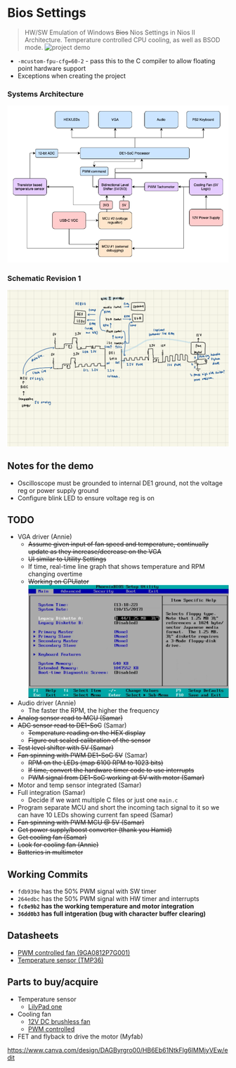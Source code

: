 # Bios Settings
> HW/SW Emulation of Windows ~~Bios~~ Nios Settings in Nios II Architecture. Temperature controlled CPU cooling, as well as BSOD mode.
![project demo](https://media.giphy.com/media/v1.Y2lkPTc5MGI3NjExZ3U4NTd6YWk1YjN0bDUxcXVodGJiZHE5bDJmb2ZmcHhiMTBoeWxpNyZlcD12MV9pbnRlcm5hbF9naWZfYnlfaWQmY3Q9Zw/zbc7Ec69tv7NRQtln7/giphy-downsized-large.gif)
- `-mcustom-fpu-cfg=60-2` - pass this to the C compiler to allow floating point hardware support
- Exceptions when creating the project
### Systems Architecture
![schematic-rev2](ece243_final.drawio-2.png)
### Schematic Revision 1
![schematic-rev1](Untitled.png)

## Notes for the demo
- Oscilloscope must be grounded to internal DE1 ground, not the voltage reg or power supply ground
- Configure blink LED to ensure voltage reg is on 
## TODO
- VGA driver (Annie)
    - ~~Assume given input of fan speed and temperature, continually update as they increase/decrease on the VGA~~
    - ~~UI similar to Utility Settings~~
    - If time, real-time line graph that shows temperature and RPM changing overtime
    - ~~Working on CPUlator~~
![example-ui](maxresdefault.jpg)
- Audio driver (Annie)
    - The faster the RPM, the higher the frequency 
- ~~Analog sensor read to MCU (Samar)~~
- ~~ADC sensor read to DE1-SoC~~ (Samar)
    - ~~Temperature reading on the HEX display~~
    - ~~Figure out scaled calibration of the sensor~~
- ~~Test level shifter with 5V (Samar)~~
- ~~Fan spinning with PWM DE1-SoC 5V~~ (Samar) 
    - ~~RPM on the LEDs (map 6100 RPM to 1023 bits)~~
    - ~~If time, convert the hardware timer code to use interrupts~~
    - ~~PWM signal from DE1-SoC working at 5V with motor (Samar)~~
- Motor and temp sensor integrated (Samar)
- Full integration (Samar)
    - Decide if we want multiple C files or just one `main.c`
- Program separate MCU and short the incoming tach signal to it so we can have 10 LEDs showing current fan speed (Samar)
- ~~Fan spinning with PWM MCU @ 5V (Samar)~~
- ~~Get power supply/boost converter (thank you Hamid)~~
- ~~Get cooling fan (Samar)~~
- ~~Look for cooling fan (Annie)~~
- ~~Batteries in multimeter~~
## Working Commits
- `fdb939e` has the 50% PWM signal with SW timer
- `264edbc` has the 50% PWM signal with HW timer and interrupts
- **`fc8e9b2` has the working temperature and motor integration**
- **`36dd0b3` has full intgeration (bug with character buffer clearing)**
## Datasheets
- [PWM controlled fan (9GA0812P7G001)](https://www.mouser.ca/datasheet/2/471/San_Ace_80GA15_E-1360952.pdf)
- [Temperature sensor (TMP36)](https://www.analog.com/media/en/technical-documentation/data-sheets/tmp35_36_37.pdf)
## Parts to buy/acquire
- Temperature sensor
    - [LilyPad one](https://www.creatroninc.com/product/lilypad-temperature-sensor/)
- Cooling fan
    - [12V DC brushless fan](https://www.creatroninc.com/product/12v-dc-brushless-fan-70x70x15mm/)
    - [PWM controlled](https://www.amazon.ca/Bearing-Cooling-NF-R8-Redux-1800-PWM/dp/B00KF7MVI2/ref=sr_1_11?crid=1P4D6WT2IIFVQ&dib=eyJ2IjoiMSJ9.LCkOiKCAN0PlHaIEkQb9OIFngdNSCuJjopA5aoWmUmJ89cVuPap5ubERcnirQBAh6XfE1XjtYVZiEPdCbVyRrE6zRtgmSFwz5JSy5OBSFyyP--tll3UJmEtxWPW9B3IseQmLCFMMpoY9Jb31b5BFdRcgVdg8_Bms4zxgq1B-iaCesThI9PF-Sq_RAqFxzysHYwlsYgc-hhJcyWfSDO5zbHlkE-Tc9OKJ8kgiDznLsP83j0EVgPR_Lkgd5LrDeEhLGlBhJY32CjsgOctRkKHZKxp3uePUwPp5vgZ-S3XIx8E.YzjD5qlG6fRc5XemmJiSypQoqBXmCtfdht6n3tFCCXk&dib_tag=se&keywords=pwm+cooling+fan&qid=1710369658&sprefix=pwm+cooling+fan%2Caps%2C94&sr=8-11)
- FET and flyback to drive the motor (Myfab)

https://www.canva.com/design/DAGByrgro00/HB6Eb61NtkFlg6IMMjyVEw/edit
